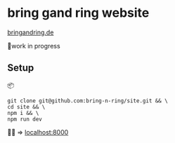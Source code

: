 # bring gand ring website

[bringandring.de](https://bringandring.de/)

🚧work in progress

## Setup

📦

```
git clone git@github.com:bring-n-ring/site.git && \
cd site && \
npm i && \
npm run dev
```

👩‍💻 => [localhost:8000](http://localhost:8000/)
